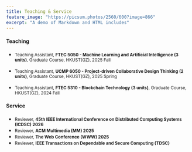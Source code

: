 ```yaml
---
title: Teaching & Service
feature_image: "https://picsum.photos/2560/600?image=866"
excerpt: "A demo of Markdown and HTML includes"
---
```


#### Teaching

- <small>Teaching Assistant, **FTEC 5050 - Machine Learning and Artificial Intelligence (3 units)**, Graduate Course, HKUST(GZ), 2025 Fall</small>
<!-- This course covers the fundamentals of machine learning and artificial intelligence, and their applications in computer vision, image processing, natural language processing, and robotics. The topics include major learning paradigms (supervised learning, unsupervised learning and reinforcement learning), learning models (such as neural networks, Bayesian classification, clustering, kernels, feature extraction), and other problem solving techniques (such as heuristic search, constraint satisfaction solvers and knowledge-based systems) in AI. -->
- <small>Teaching Assistant, **UCMP 6050 - Project-driven Collaborative Design Thinking (2 units)**, Graduate Course, HKUST(GZ), 2025 Spring</small>
<!-- This course aims to familiarize students with the principles of design thinking and promote the adoption of a human-centered approach to problem-solving. Students will gain the ability to identify users' pain points, define problems, and develop creative and innovative solutions. By engaging in interdisciplinary collaboration, students will have the opportunity to apply their problem-solving skills to real-world projects. This course is divided into three modules, with each module being taken during one regular term. May be graded PP. -->
- <small>Teaching Assistant, **FTEC 5310 - Blockchain Technology (3 units)**, Graduate Course, HKUST(GZ), 2024 Fall</small>
<!-- This course aims to familiarize students with the principles of design thinking and promote the adoption of a 
human-centered approach to problem-solving. Students will gain the ability to identify users' pain points, define 
problems, and develop creative and innovative solutions. By engaging in interdisciplinary collaboration, students 
will have the opportunity to apply their problem-solving skills to real-world projects. This course is divided into 
three modules, with each module being taken during one regular term. May be graded PP. -->
#### Service

- <small>Reviewer, **45th IEEE International Conference on Distributed Computing Systems (ICDSC) 2026**</small>
- <small>Reviewer, **ACM Multimedia (MM) 2025**</small>
- <small>Reviewer, **The Web Conference (WWW) 2025**</small>
- <small>Reviewer, **IEEE Transactions on Dependable and Secure Computing (TDSC)**</small>